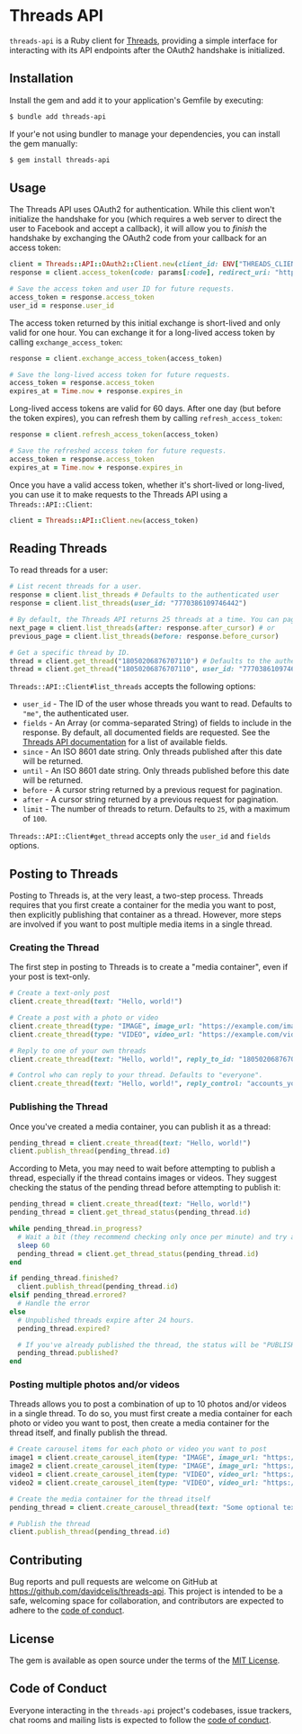 # Threads API

`threads-api` is a Ruby client for [Threads](https://developers.facebook.com/docs/threads), providing a simple interface for interacting with its API endpoints after the OAuth2 handshake is initialized.

## Installation

Install the gem and add it to your application's Gemfile by executing:

```sh
$ bundle add threads-api
```

If your'e not using bundler to manage your dependencies, you can install the gem manually:

```sh
$ gem install threads-api
```

## Usage

The Threads API uses OAuth2 for authentication. While this client won't initialize the handshake for you (which requires a web server to direct the user to Facebook and accept a callback), it will allow you to _finish_ the handshake by exchanging the OAuth2 code from your callback for an access token:

```ruby
client = Threads::API::OAuth2::Client.new(client_id: ENV["THREADS_CLIENT_ID"], client_secret: ENV["THREADS_CLIENT_SECRET"])
response = client.access_token(code: params[:code], redirect_uri: "https://example.com/threads/oauth/callback")

# Save the access token and user ID for future requests.
access_token = response.access_token
user_id = response.user_id
```

The access token returned by this initial exchange is short-lived and only valid for one hour. You can exchange it for a long-lived access token by calling `exchange_access_token`:

```ruby
response = client.exchange_access_token(access_token)

# Save the long-lived access token for future requests.
access_token = response.access_token
expires_at = Time.now + response.expires_in
```

Long-lived access tokens are valid for 60 days. After one day (but before the token expires), you can refresh them by calling `refresh_access_token`:

```ruby
response = client.refresh_access_token(access_token)

# Save the refreshed access token for future requests.
access_token = response.access_token
expires_at = Time.now + response.expires_in
```

Once you have a valid access token, whether it's short-lived or long-lived, you can use it to make requests to the Threads API using a `Threads::API::Client`:

```ruby
client = Threads::API::Client.new(access_token)
```

## Reading Threads

To read threads for a user:

```ruby
# List recent threads for a user.
response = client.list_threads # Defaults to the authenticated user
response = client.list_threads(user_id: "7770386109746442")

# By default, the Threads API returns 25 threads at a time. You can paginate through them like so:
next_page = client.list_threads(after: response.after_cursor) # or
previous_page = client.list_threads(before: response.before_cursor)

# Get a specific thread by ID.
thread = client.get_thread("18050206876707110") # Defaults to the authenticated user
thread = client.get_thread("18050206876707110", user_id: "7770386109746442")
```

`Threads::API::Client#list_threads` accepts the following options:

* `user_id` - The ID of the user whose threads you want to read. Defaults to `"me"`, the authenticated user.
* `fields` - An Array (or comma-separated String) of fields to include in the response. By default, all documented fields are requested. See the [Threads API documentation](https://developers.facebook.com/docs/threads/threads-media#fields) for a list of available fields.
* `since` - An ISO 8601 date string. Only threads published after this date will be returned.
* `until` - An ISO 8601 date string. Only threads published before this date will be returned.
* `before` - A cursor string returned by a previous request for pagination.
* `after` - A cursor string returned by a previous request for pagination.
* `limit` - The number of threads to return. Defaults to `25`, with a maximum of `100`.

`Threads::API::Client#get_thread` accepts only the `user_id` and `fields` options.

## Posting to Threads

Posting to Threads is, at the very least, a two-step process. Threads requires that you first create a container for the media you want to post, then explicitly publishing that container as a thread. However, more steps are involved if you want to post multiple media items in a single thread.

### Creating the Thread

The first step in posting to Threads is to create a "media container", even if your post is text-only.

```ruby
# Create a text-only post
client.create_thread(text: "Hello, world!")

# Create a post with a photo or video
client.create_thread(type: "IMAGE", image_url: "https://example.com/image.jpg", text: "Some optional text")
client.create_thread(type: "VIDEO", video_url: "https://example.com/video.mp4", text: "Some optional text")

# Reply to one of your own threads
client.create_thread(text: "Hello, world!", reply_to_id: "18050206876707110")

# Control who can reply to your thread. Defaults to "everyone".
client.create_thread(text: "Hello, world!", reply_control: "accounts_you_follow") # or "mentioned_only"
```

### Publishing the Thread

Once you've created a media container, you can publish it as a thread:

```ruby
pending_thread = client.create_thread(text: "Hello, world!")
client.publish_thread(pending_thread.id)
```

According to Meta, you may need to wait before attempting to publish a thread, especially if the thread contains images or videos. They suggest checking the status of the pending thread before attempting to publish it:

```ruby
pending_thread = client.create_thread(text: "Hello, world!")
pending_thread = client.get_thread_status(pending_thread.id)

while pending_thread.in_progress?
  # Wait a bit (they recommend checking only once per minute) and try again
  sleep 60
  pending_thread = client.get_thread_status(pending_thread.id)
end

if pending_thread.finished?
  client.publish_thread(pending_thread.id)
elsif pending_thread.errored?
  # Handle the error
else
  # Unpublished threads expire after 24 hours.
  pending_thread.expired?

  # If you've already published the thread, the status will be "PUBLISHED".
  pending_thread.published?
end
```

### Posting multiple photos and/or videos

Threads allows you to post a combination of up to 10 photos and/or videos in a single thread. To do so, you must first create a media container for each photo or video you want to post, then create a media container for the thread itself, and finally publish the thread.

```ruby
# Create carousel items for each photo or video you want to post
image1 = client.create_carousel_item(type: "IMAGE", image_url: "https://example.com/image1.jpg")
image2 = client.create_carousel_item(type: "IMAGE", image_url: "https://example.com/image2.jpg")
video1 = client.create_carousel_item(type: "VIDEO", video_url: "https://example.com/video1.mp4")
video2 = client.create_carousel_item(type: "VIDEO", video_url: "https://example.com/video2.mp4")

# Create the media container for the thread itself
pending_thread = client.create_carousel_thread(text: "Some optional text", children: [image1.id, image2.id, video1.id, video2.id])

# Publish the thread
client.publish_thread(pending_thread.id)
```

## Contributing

Bug reports and pull requests are welcome on GitHub at https://github.com/davidcelis/threads-api. This project is intended to be a safe, welcoming space for collaboration, and contributors are expected to adhere to the [code of conduct](https://github.com/davidcelis/threads-api/blob/main/CODE_OF_CONDUCT.md).

## License

The gem is available as open source under the terms of the [MIT License](https://opensource.org/licenses/MIT).

## Code of Conduct

Everyone interacting in the `threads-api` project's codebases, issue trackers, chat rooms and mailing lists is expected to follow the [code of conduct](https://github.com/davidcelis/threads-api/blob/main/CODE_OF_CONDUCT.md).

